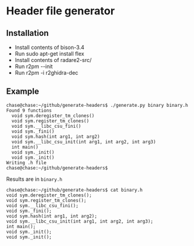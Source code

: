 # Header file generator

## Installation
 - Install contents of bison-3.4
 - Run sudo apt-get install flex
 - Install contents of radare2-src/
 - Run r2pm --init
 - Run r2pm -i r2ghidra-dec

## Example
```
chase@chase:~/github/generate-headers$ ./generate.py binary binary.h 
Found 9 functions
  void sym.deregister_tm_clones()
  void sym.register_tm_clones()
  void sym.__libc_csu_fini()
  void sym._fini()
  void sym.hash(int arg1, int arg2)
  void sym.__libc_csu_init(int arg1, int arg2, int arg3)
  int main()
  void sym._init()
  void sym._init()
Writing .h file
chase@chase:~/github/generate-headers$ 
```

Results are in `binary.h`
```
chase@chase:~/github/generate-headers$ cat binary.h 
void sym.deregister_tm_clones();
void sym.register_tm_clones();
void sym.__libc_csu_fini();
void sym._fini();
void sym.hash(int arg1, int arg2);
void sym.__libc_csu_init(int arg1, int arg2, int arg3);
int main();
void sym._init();
void sym._init();
```
